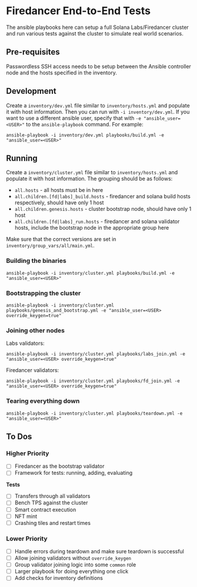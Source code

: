 # Firedancer End-to-End Tests

The ansible playbooks here can setup a full Solana Labs/Firedancer cluster and run
various tests against the cluster to simulate real world scenarios.

## Pre-requisites

Passwordless SSH access needs to be setup between the Ansible controller node
and the hosts specified in the inventory.

## Development

Create a `inventory/dev.yml` file similar to `inventory/hosts.yml` and populate
it with host information.  Then you can run with `-i inventory/dev.yml`.  If
you want to use a different ansible user, specify that with `-e "ansible_user=<USER>"` to the
`ansible-playbook` command. For example:

```
ansible-playbook -i inventory/dev.yml playbooks/build.yml -e "ansible_user=<USER>"
```

## Running

Create a `inventory/cluster.yml` file similar to `inventory/hosts.yml` and populate
it with host information. The grouping should be as follows:

* `all.hosts` - all hosts must be in here
* `all.children.[fd|labs]_build.hosts` - firedancer and solana build hosts respectively, should have only 1 host
* `all.children.genesis.hosts` - cluster bootstrap node, should have only 1 host
* `all.children.[fd|labs]_run.hosts` - firedancer and solana validator hosts, include the bootstrap node in the appropriate group here

Make sure that the correct versions are set in `inventory/group_vars/all/main.yml`.

### Building the binaries

```
ansible-playbook -i inventory/cluster.yml playbooks/build.yml -e "ansible_user=<USER>"
```

### Bootstrapping the cluster

```
ansible-playbook -i inventory/cluster.yml playbooks/genesis_and_bootstrap.yml -e "ansible_user=<USER> override_keygen=true"
```

### Joining other nodes

Labs validators:

```
ansible-playbook -i inventory/cluster.yml playbooks/labs_join.yml -e "ansible_user=<USER> override_keygen=true"
```

Firedancer validators:

```
ansible-playbook -i inventory/cluster.yml playbooks/fd_join.yml -e "ansible_user=<USER> override_keygen=true"
```

### Tearing everything down

```
ansible-playbook -i inventory/cluster.yml playbooks/teardown.yml -e "ansible_user=<USER>"
```

## To Dos

### Higher Priority

- [ ] Firedancer as the bootstrap validator
- [ ] Framework for tests: running, adding, evaluating

**Tests**

- [ ] Transfers through all validators
- [ ] Bench TPS against the cluster
- [ ] Smart contract execution
- [ ] NFT mint
- [ ] Crashing tiles and restart times

### Lower Priority

- [ ] Handle errors during teardown and make sure teardown is successful
- [ ] Allow joining validators without `override_keygen`
- [ ] Group validator joining logic into some `common` role
- [ ] Larger playbook for doing everything one click
- [ ] Add checks for inventory definitions

